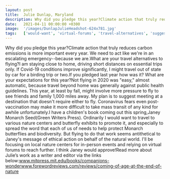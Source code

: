 ```yaml
---
layout: post
title:  Julie Dunlap, Maryland
description: Why did you pledge this year?Climate action that truly reduces carbon emissions is more important every year. We need to act like we're in an escalati...
date:   2021-04-11 00:00:00 +0300
image:  '/images/DunlapJulieHeadshot-624x781.jpg'
tags:   ['would-want', 'virtual-forums', 'travel-alternatives', 'suggest-meeting', 'staying-close', 'see-friends', 'require-either', 'person-events']
---
```

Why did you pledge this year?Climate action that truly reduces carbon emissions is more important every year. We need to act like we're in an escalating emergency--because we are.What are your travel alternatives to flying?I am staying close to home, driving short distances on essential trips only. If Covid-19 conditions improve significantly, I might travel out of state by car for a birding trip or two.If you pledged last year how was it? What are your expectations for this year?Not flying in 2020 was "easy," almost automatic, because travel beyond home was generally against public health guidelines. This year, at least by fall, might involve more pressure to fly to see friends and family 1,000 miles away. My plan is to suggest meeting at a destination that doesn't require either to fly. Coronavirus fears even post-vaccination may make it more difficult to take mass transit of any kind for awhile unfortunately.I have a children's book coming out this spring,Janey Monarch Seed(Green Writers Press). Ordinarily I would want to travel to various nature centers and butterfly exhibits to promote it, and especially to spread the word that each of us of needs to help protect Monarch butterflies and biodiversity. But flying to do that work seems antithetical to Janey's message of ethical action on behalf of the natural world. I'll be focusing on local nature centers for in-person events and relying on virtual forums to reach further. I think Janey would approve!Read more about Julie’s work as a writer and editor via the links below:www.mitpress.mit.edu/books/companions-wonderwww.forewordreviews.com/reviews/coming-of-age-at-the-end-of-nature


